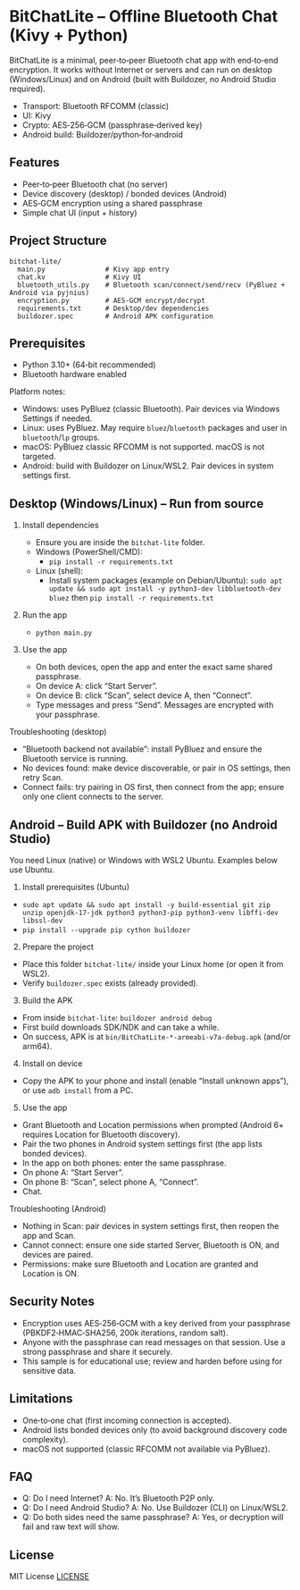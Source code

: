 # BitChatLite – Offline Bluetooth Chat (Kivy + Python)

BitChatLite is a minimal, peer‑to‑peer Bluetooth chat app with end‑to‑end encryption. It works without Internet or servers and can run on desktop (Windows/Linux) and on Android (built with Buildozer, no Android Studio required).

- Transport: Bluetooth RFCOMM (classic)
- UI: Kivy
- Crypto: AES‑256‑GCM (passphrase‑derived key)
- Android build: Buildozer/python‑for‑android


## Features
- Peer‑to‑peer Bluetooth chat (no server)
- Device discovery (desktop) / bonded devices (Android)
- AES‑GCM encryption using a shared passphrase
- Simple chat UI (input + history)


## Project Structure
```
bitchat-lite/
  main.py               # Kivy app entry
  chat.kv               # Kivy UI
  bluetooth_utils.py    # Bluetooth scan/connect/send/recv (PyBluez + Android via pyjnius)
  encryption.py         # AES-GCM encrypt/decrypt
  requirements.txt      # Desktop/dev dependencies
  buildozer.spec        # Android APK configuration
```


## Prerequisites
- Python 3.10+ (64‑bit recommended)
- Bluetooth hardware enabled

Platform notes:
- Windows: uses PyBluez (classic Bluetooth). Pair devices via Windows Settings if needed.
- Linux: uses PyBluez. May require `bluez`/`bluetooth` packages and user in `bluetooth`/`lp` groups.
- macOS: PyBluez classic RFCOMM is not supported. macOS is not targeted.
- Android: build with Buildozer on Linux/WSL2. Pair devices in system settings first.


## Desktop (Windows/Linux) – Run from source
1) Install dependencies
   - Ensure you are inside the `bitchat-lite` folder.
   - Windows (PowerShell/CMD):
     - `pip install -r requirements.txt`
   - Linux (shell):
     - Install system packages (example on Debian/Ubuntu): `sudo apt update && sudo apt install -y python3-dev libbluetooth-dev bluez` then `pip install -r requirements.txt`

2) Run the app
   - `python main.py`

3) Use the app
   - On both devices, open the app and enter the exact same shared passphrase.
   - On device A: click “Start Server”.
   - On device B: click “Scan”, select device A, then “Connect”.
   - Type messages and press “Send”. Messages are encrypted with your passphrase.

Troubleshooting (desktop)
- “Bluetooth backend not available”: install PyBluez and ensure the Bluetooth service is running.
- No devices found: make device discoverable, or pair in OS settings, then retry Scan.
- Connect fails: try pairing in OS first, then connect from the app; ensure only one client connects to the server.


## Android – Build APK with Buildozer (no Android Studio)
You need Linux (native) or Windows with WSL2 Ubuntu. Examples below use Ubuntu.

1) Install prerequisites (Ubuntu)
- `sudo apt update && sudo apt install -y build-essential git zip unzip openjdk-17-jdk python3 python3-pip python3-venv libffi-dev libssl-dev` 
- `pip install --upgrade pip cython buildozer`

2) Prepare the project
- Place this folder `bitchat-lite/` inside your Linux home (or open it from WSL2).
- Verify `buildozer.spec` exists (already provided).

3) Build the APK
- From inside `bitchat-lite`: `buildozer android debug`
- First build downloads SDK/NDK and can take a while.
- On success, APK is at `bin/BitChatLite-*-armeabi-v7a-debug.apk` (and/or arm64).

4) Install on device
- Copy the APK to your phone and install (enable “Install unknown apps”), or use `adb install` from a PC.

5) Use the app
- Grant Bluetooth and Location permissions when prompted (Android 6+ requires Location for Bluetooth discovery).
- Pair the two phones in Android system settings first (the app lists bonded devices).
- In the app on both phones: enter the same passphrase.
- On phone A: “Start Server”.
- On phone B: “Scan”, select phone A, “Connect”.
- Chat.

Troubleshooting (Android)
- Nothing in Scan: pair devices in system settings first, then reopen the app and Scan.
- Cannot connect: ensure one side started Server, Bluetooth is ON, and devices are paired.
- Permissions: make sure Bluetooth and Location are granted and Location is ON.


## Security Notes
- Encryption uses AES‑256‑GCM with a key derived from your passphrase (PBKDF2‑HMAC‑SHA256, 200k iterations, random salt).
- Anyone with the passphrase can read messages on that session. Use a strong passphrase and share it securely.
- This sample is for educational use; review and harden before using for sensitive data.


## Limitations
- One‑to‑one chat (first incoming connection is accepted).
- Android lists bonded devices only (to avoid background discovery code complexity).
- macOS not supported (classic RFCOMM not available via PyBluez).


## FAQ
- Q: Do I need Internet?  A: No. It’s Bluetooth P2P only.
- Q: Do I need Android Studio?  A: No. Use Buildozer (CLI) on Linux/WSL2.
- Q: Do both sides need the same passphrase?  A: Yes, or decryption will fail and raw text will show.


## License

MIT License [LICENSE](LICENSE)

